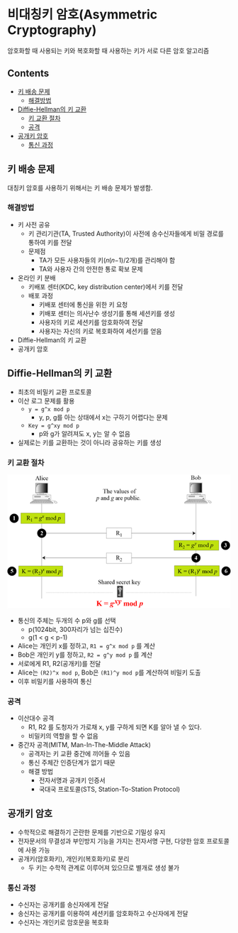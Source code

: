 비대칭키 암호(Asymmetric Cryptography)
===

암호화할 때 사용되는 키와 복호화할 때 사용하는 키가 서로 다른 암호 알고리즘

Contents
---

- [키 배송 문제](#키-배송-문제)
  - [해결방법](#해결방법)
- [Diffie-Hellman의 키 교환](#diffie-hellman의-키-교환)
  - [키 교환 절차](#키-교환-절차)
  - [공격](#공격)
- [공개키 암호](#공개키-암호)
  - [통신 과정](#통신-과정)

키 배송 문제
---

대칭키 암호를 사용하기 위해서는 키 배송 문제가 발생함.

### 해결방법

- 키 사전 공유
  - 키 관리기관(TA, Trusted Authority)이 사전에 송수신자들에게 비밀 경로를 통하여 키를 전달
  - 문제점
    - TA가 모든 사용자들의 키(𝑛(𝑛−1)/2개)를 관리해야 함
    - TA와 사용자 간의 안전한 통로 확보 문제
- 온라인 키 분배
  - 키배포 센터(KDC, key distribution center)에서 키를 전달
  - 배포 과정
    - 키배포 센터에 통신을 위한 키 요청
    - 키배포 센터는 의사난수 생성기를 통해 세션키를 생성
    - 사용자의 키로 세션키를 암호화하여 전달
    - 사용자는 자신의 키로 복호화하여 세션키를 얻음
- Diffie-Hellman의 키 교환
- 공개키 암호

Diffie-Hellman의 키 교환
---

- 최초의 비밀키 교환 프로토콜
- 이산 로그 문제를 활용
  - `y = g^x mod p`
    - y, p, g를 아는 상태에서 x는 구하기 어렵다는 문제
  - `Key = g^xy mod p`
    - p와 g가 알려져도 x, y는 알 수 없음
- 실제로는 키를 교환하는 것이 아니라 공유하는 키를 생성

### 키 교환 절차

![Key exchange procedure](images/2020-05-25-15-48-57.png)

- 통신의 주체는 두개의 수 p와 g를 선택
  - p(1024bit, 300자리가 넘는 십진수)
  - g(1 < g < p-1)
- Alice는 개인키 x를 정하고, `R1 = g^x mod p` 를 계산
- Bob은 개인키 y를 정하고, `R2 = g^y mod p` 를 계산
- 서로에게 R1, R2(공개키)를 전달
- Alice는 `(R2)^x mod p`, Bob은 `(R1)^y mod p`를 계산하여 비밀키 도출
- 이후 비밀키를 사용하여 통신

### 공격

- 이산대수 공격
  - R1, R2 를 도청자가 가로채 x, y를 구하게 되면 K를 알아 낼 수 있다.
  - 비밀키의 역할을 할 수 없음
- 중간자 공격(MITM, Man-In-The-Middle Attack)
  - 공격자는 키 교환 중간에 끼어들 수 있음
  - 통신 주체간 인증단계가 없기 때문
  - 해결 방법
    - 전자서명과 공개키 인증서
    - 국대국 프로토콜(STS, Station-To-Station Protocol)

공개키 암호
---

- 수학적으로 해결하기 곤란한 문제를 기반으로 기밀성 유지
- 전자문서의 무결성과 부인방지 기능을 가지는 전자서명 구현, 다양한 암호 프로토콜에 사용 가능
- 공개키(암호화키), 개인키(복호화키)로 분리
  - 두 키는 수학적 관계로 이루어져 있으므로 별개로 생성 불가

### 통신 과정

- 수신자는 공개키를 송신자에게 전달
- 송신자는 공개키를 이용하여 세션키를 암호화하고 수신자에게 전달
- 수신자는 개인키로 암호문을 복호화